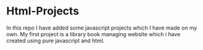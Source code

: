 # Html-Projects
In this repo I have added some javascript projects which I have made on my own.
My first project is a library book managing website which i have created using pure javascript and html.
